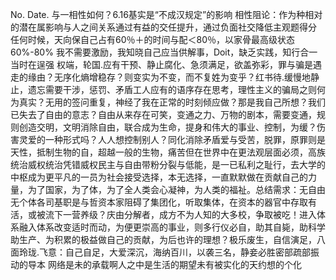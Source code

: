 No.
Date.
与一相性如何？6.16基实是“不成汉规定”的影响
相性阻论：作为种相对的潜在属影响与人之间关系通过有益的交任提升，通过负面社交降低主观题得分
任何时候，天向保自己占有60％＋的时间与配＜80％，以家骨最高级状态60%-80%
我不需要激励，我知晓自己应当供解事，Doit，缺乏实践，知行合一当时在逞强
权端，轮国.应有干预、静止腐化、急须满足，欲盖弥彩，罪与骗是遇走的缘由？无序化熵增稳存？则变实为不变，而不复姓为变乎？红书待.缓慢地静止，遗忘需要干涉，惩罚、矛盾工人应有的语序存在思考，理性主义的骗局之则何为真实？无用的签问重复，神经了我在正常的时刻倾应做？那是我自己所想？我们已失去了自由的意志？自由从来存在可笑，变通之力、万物的剧本，需要变通，规则创造交明，文明消除自由，联合成为生命，提身和伟大的事业、控制，为缓？伤害灵爱的一种形式吗？人人想控制别人？同化消除矛盾爱与受苦，脱罪，原罪则是天性，抵制生物的自，超越一般的生物，痛苦但在世界中在更法观层面必须，高族统治威权统治凭错威权民主与自由带粉分裂与低能，是一已私利之耻行，去大学的中枢成为更平凡的一员为社会接受选择，本无选择，一直默默做在贡献自己的力量，为了国家，为了体，为了全人类会心凝神，为人类的福祉。总结需求：无自由无个体各司基职是与哲资本家阻碍了集团化，听取集体，在资本的器官中存取有活，或被流下一营养级？庆由分解者，成方不为人知的大多校，争取被吃！进入体系融入体系改变适时而动，为便更崇高的事业，则多行仪必自，助其自毙，助科学助生产、为积累的极益做自己的贡献，为后也许的理想？极乐废生，自信演足，八面玲珑.飞意：自己自足，大爱深沉，海纳百川，以袭三名，静妾必胜密部疏部振动的导本
网络是未的承载啊人之中是生活的期望未有被实化的天约想的个化

